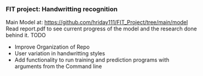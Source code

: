 ### FIT project: Handwritting recognition ###

Main Model at: https://github.com/hriday111/FIT_Project/tree/main/model
Read report.pdf to see current progress of the model and the research done behind it.
TODO
  - Improve Organization of Repo
  - User variation in handwritting styles
  - Add functionality to run training and prediction programs with arguments from the Command line


